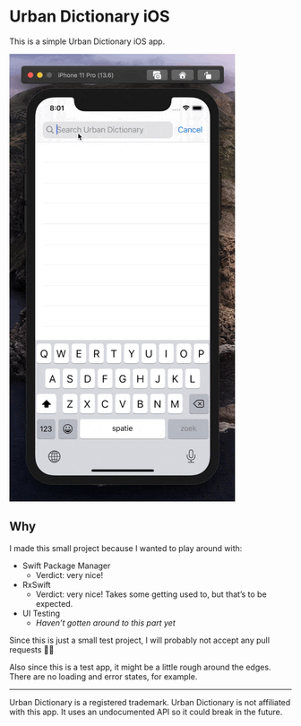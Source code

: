 # Urban Dictionary iOS

This is a simple Urban Dictionary iOS app.

![Demo GIF](demo.gif)

## Why

I made this small project because I wanted to play around with:

- Swift Package Manager
  - Verdict: very nice!
- RxSwift
  - Verdict: very nice! Takes some getting used to, but that’s to be expected.
- UI Testing
  - _Haven’t gotten around to this part yet_

Since this is just a small test project, I will probably not accept any pull requests 🤷‍♀️

Also since this is a test app, it might be a little rough around the edges. There are no loading and error states, for example.

---

Urban Dictionary is a registered trademark. Urban Dictionary is not affiliated with this app. It uses an undocumented API so it could break in the future.
